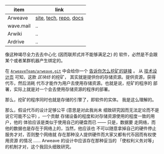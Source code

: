 
[tech]: https://arweave.org/technology
[site]: https://arweave.org
[repo]: https://github.com/ArweaveTeam/arweave.git
[docs]: https://docs.arweave.org
[app]: https://arweave.app

[app.chrome]: https://chrome.google.com/webstore/detail/arweaveapp/hloekinecmafifaghekdjepphlabepkl
[tool.firefox]: https://addons.mozilla.org/firefox/addon/arweave

[docs-mining]: https://docs.arweave.org/info/mining

[js-client-repo]: https://github.com/ArweaveTeam/arweave-js.git
[smart-repo]: https://github.com/ArweaveTeam/SmartWeave.git
[weavemail-repo]: https://github.com/ArweaveTeam/weavemail.git

[arwiki-beta-repo]: https://github.com/luckyr13/arwiki.git
[arwiki-beta]: https://arwiki.wiki




[arconnect]: https://arconnect.io
[connect-chrome]: https://chrome.google.com/webstore/detail/arconnect/einnioafmpimabjcddiinlhmijaionap
[connect-firefox]:https://addons.mozilla.org/firefox/addon/arconnect

[community-perma]: https://community.xyz

[ardrive-app]: https://app.ardrive.io

[verto]: https://verto.exchange/app
[verto-repo-alpha]: https://github.com/useverto/verto.git
[verto-repo]: https://github.com/useverto/interface.git



| item | link |
| -- | -- |
| Arweave | [site], [tech], [repo], [docs] |
| wave.mail | .. |
| Arwiki | .. |
| Ardrive | .. |


像这种竭尽全力去去中心化 (因而联邦式并不能够满足之) 的
软件，必然是不会跟某个或者某群机器产生绑定的。

在 [`ArweaveTeam/arweave.git`][repo] 中会给你一个
 [告诉你怎么挖矿的链接][docs-mining] 。
从 [技术设计页][tech] 可知，这款 *区块纺* 的挖矿，
其实就是提供你的存储资源。提供资源，获得代币，然后消耗
代币才能作为用户去使用存储资源。也就是说，挖矿的程序的
部署，实际上就是对一个会去使用存储资源的程序的部署。

那么，挖矿的程序同时也就是存储的引擎了，即软件的实体。
我是这么理解的。

那么，假设代币的设计足够公平 (意思是对此我尚未
细致研究因而无法定论而不是说它可能不公平) ，一个贡献
存储设备的程度和对存储资源使用的程度一致的用户，他的
体验应该是类似于使用自己的硬盘而已 —— 只是，数据要
走网络，而他的数据也是存在于网络上的，当然，他应该也
不可以随意拿掉自己的硬件停止服务才对，否则整个网络就
存在那种没人提供硬件而大家又都有代币因而有权使用资源
的情况 …… Arweave 的设计中应该存在那种妥当的
「使权利义务对等」的机制才对，这个我回头细致研究。

